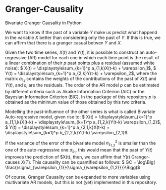 # Granger-Causality
Bivariate Granger Causality in Python

We want to know if the past of a variable $Y$ make us predict what happend in the variable $X$ better than considering only the past of $Y$. If this is true, we can affirm that there is a granger casual betwen $Y$ and $X$. 

Given the two time series, $X(t)$ and $Y(t)$, it is possible to construct an auto-regressive (AR) model for each one in which each time point is the result of a linear combination of their $p$ past points plus a residual (assumed white noise):
$ X(t) = \displaystyle\sum_{k=1}^p a_{1,k}X(t-k) + \varepsilon_1$,
$ Y(t) = \displaystyle\sum_{k=1}^p a_{2,k}Y(t-k) + \varepsilon_2$,
where the matrix $a_{i,j}$ contains the weights of the contributions of the past of $X(t)$ and $Y(t)$, and $\varepsilon_i$ are the residuals. The order of the AR model $p$ can be estimated by different criteria such as Akaike Information Criterion (AIC) or the Bayesian Information Criterion (BIC). In the package of this repository $p$ is obtained as the minimum value of those obtained by this two criteria. 

Modelling the past-influence of the other series is what is called Bivariate Auto-regressive model, given rise to:
$ X(t) = \displaystyle\sum_{k=1}^p a_{1,1,k}X(t-k) + \displaystyle\sum_{k=1}^p a_{1,2,k}Y(t-k) \varepsilon_{1,2}$,
$ Y(t) = \displaystyle\sum_{k=1}^p a_{2,1,k}X(t-k) + \displaystyle\sum_{k=1}^p b_{2,2,k}Y(t-k) \varepsilon_{2,1}$.

If the variance of the error of the bivariate model $\sigma^2_{\varepsilon_{1,2}}$ is smaller than the one of the auto-regressive one $\sigma_{\varepsilon_{1}}$, this would mean that the past of $Y(t)$ improves the prediction of $X(t), then, we can affirm that $Y(t)$ Granger-causes $X(T)$. This causality can be quantified as follows:
$ GC = \log\Big( \frac{\sigma_{\varepsilon_{1}}{\sigma_{\varepsilon_{1,2}}}}\Bigg)$

Of course, Granger Causality can be expanded to more variables using multivariate AR models, but this is not (yet) implemented in this repository.
